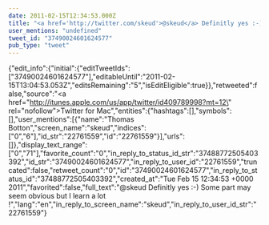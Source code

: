 ```yaml
---
date: 2011-02-15T12:34:53.000Z
title: "<a href='http://twitter.com/skeud'>@skeud</a> Definitly yes :-) Some part may seem obvious but I learn a lot !″"
user_mentions: "undefined"
tweet_id: "37490024601624577"
pub_type: "tweet"
---
```

{"edit_info":{"initial":{"editTweetIds":["37490024601624577"],"editableUntil":"2011-02-15T13:04:53.053Z","editsRemaining":"5","isEditEligible":true}},"retweeted":false,"source":"<a href=\"http://itunes.apple.com/us/app/twitter/id409789998?mt=12\" rel=\"nofollow\">Twitter for Mac</a>","entities":{"hashtags":[],"symbols":[],"user_mentions":[{"name":"Thomas Botton","screen_name":"skeud","indices":["0","6"],"id_str":"22761559","id":"22761559"}],"urls":[]},"display_text_range":["0","71"],"favorite_count":"0","in_reply_to_status_id_str":"37488772505403392","id_str":"37490024601624577","in_reply_to_user_id":"22761559","truncated":false,"retweet_count":"0","id":"37490024601624577","in_reply_to_status_id":"37488772505403392","created_at":"Tue Feb 15 12:34:53 +0000 2011","favorited":false,"full_text":"@skeud Definitly yes :-) Some part may seem obvious but I learn a lot !","lang":"en","in_reply_to_screen_name":"skeud","in_reply_to_user_id_str":"22761559"}
